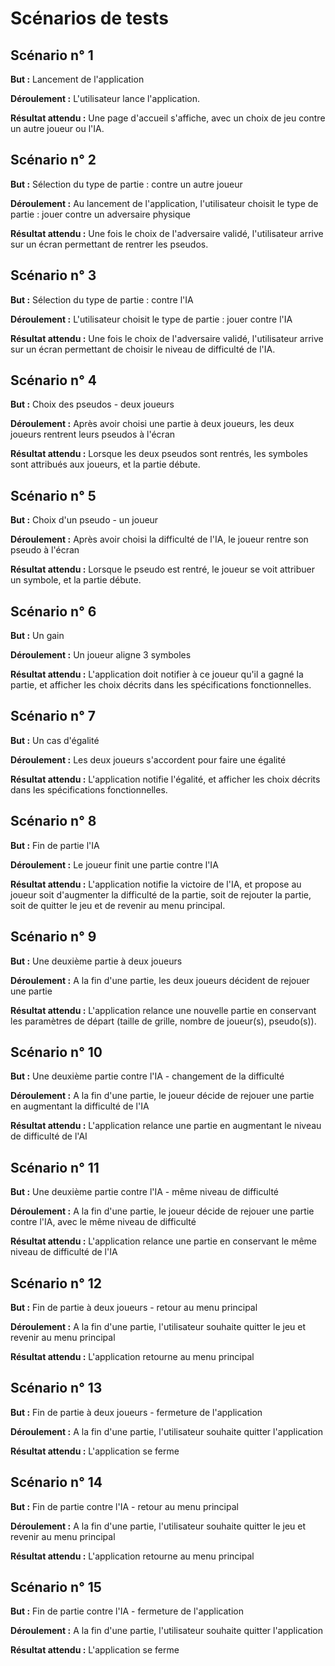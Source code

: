 # Scénarios de tests 

## Scénario n° 1

**But :** Lancement de l'application

**Déroulement :** L'utilisateur lance l'application.

**Résultat attendu :** Une page d'accueil s'affiche, avec un choix de jeu contre un autre joueur ou l'IA.


## Scénario n° 2

**But :** Sélection du type de partie : contre un autre joueur

**Déroulement :** Au lancement de l'application, l'utilisateur choisit le type de partie : jouer contre un adversaire physique

**Résultat attendu :** Une fois le choix de l'adversaire validé, l'utilisateur arrive sur un écran permettant de rentrer les pseudos.


## Scénario n° 3

**But :** Sélection du type de partie : contre l'IA

**Déroulement :** L'utilisateur choisit le type de partie : jouer contre l'IA

**Résultat attendu :** Une fois le choix de l'adversaire validé, l'utilisateur arrive sur un écran permettant de choisir le niveau de difficulté de l'IA.


## Scénario n° 4

**But :** Choix des pseudos - deux joueurs

**Déroulement :** Après avoir choisi une partie à deux joueurs, les deux joueurs rentrent leurs pseudos à l'écran

**Résultat attendu :** Lorsque les deux pseudos sont rentrés, les symboles sont attribués aux joueurs, et la partie débute.


## Scénario n° 5

**But :** Choix d'un pseudo - un joueur

**Déroulement :** Après avoir choisi la difficulté de l'IA, le joueur rentre son pseudo à l'écran

**Résultat attendu :** Lorsque le pseudo est rentré, le joueur se voit attribuer un symbole, et la partie débute.


## Scénario n° 6

**But :** Un gain

**Déroulement :** Un joueur aligne 3 symboles

**Résultat attendu :** L'application doit notifier à ce joueur qu'il a gagné la partie, et afficher les choix décrits dans les spécifications fonctionnelles.


## Scénario n° 7

**But :** Un cas d'égalité

**Déroulement :** Les deux joueurs s'accordent pour faire une égalité

**Résultat attendu :** L'application notifie l'égalité, et afficher les choix décrits dans les spécifications fonctionnelles.


## Scénario n° 8

**But :** Fin de partie l'IA

**Déroulement :** Le joueur finit une partie contre l'IA

**Résultat attendu :** L'application notifie la victoire de l'IA, et propose au joueur soit d'augmenter la difficulté de la partie, soit de rejouter la partie, soit de quitter le jeu et de revenir au menu principal.


## Scénario n° 9

**But :** Une deuxième partie à deux joueurs

**Déroulement :** A la fin d'une partie, les deux joueurs décident de rejouer une partie

**Résultat attendu :** L'application relance une nouvelle partie en conservant les paramètres de départ (taille de grille, nombre de joueur(s), pseudo(s)).


## Scénario n° 10

**But :** Une deuxième partie contre l'IA - changement de la difficulté

**Déroulement :** A la fin d'une partie, le joueur décide de rejouer une partie en augmentant la difficulté de l'IA

**Résultat attendu :** L'application relance une partie en augmentant le niveau de difficulté de l'AI


## Scénario n° 11

**But :** Une deuxième partie contre l'IA - même niveau de difficulté

**Déroulement :** A la fin d'une partie, le joueur décide de rejouer une partie contre l'IA, avec le même niveau de difficulté

**Résultat attendu :** L'application relance une partie en conservant le même niveau de difficulté de l'IA


## Scénario n° 12

**But :** Fin de partie à deux joueurs - retour au menu principal

**Déroulement :** A la fin d'une partie, l'utilisateur souhaite quitter le jeu et revenir au menu principal

**Résultat attendu :** L'application retourne au menu principal


## Scénario n° 13

**But :** Fin de partie à deux joueurs - fermeture de l'application

**Déroulement :** A la fin d'une partie, l'utilisateur souhaite quitter l'application

**Résultat attendu :** L'application se ferme


## Scénario n° 14

**But :** Fin de partie contre l'IA - retour au menu principal

**Déroulement :** A la fin d'une partie, l'utilisateur souhaite quitter le jeu et revenir au menu principal

**Résultat attendu :** L'application retourne au menu principal


## Scénario n° 15

**But :** Fin de partie contre l'IA - fermeture de l'application

**Déroulement :** A la fin d'une partie, l'utilisateur souhaite quitter l'application

**Résultat attendu :** L'application se ferme
